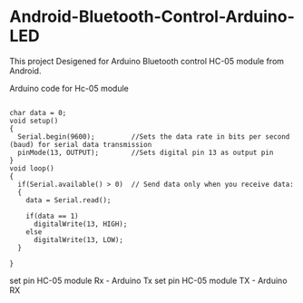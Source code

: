 # Android-Bluetooth-Control-Arduino-LED

This project Desigened for Arduino Bluetooth control HC-05 module from Android.

Arduino code for Hc-05 module 

```

char data = 0;               
void setup() 
{
  Serial.begin(9600);         //Sets the data rate in bits per second (baud) for serial data transmission
  pinMode(13, OUTPUT);        //Sets digital pin 13 as output pin
}
void loop()
{
  if(Serial.available() > 0)  // Send data only when you receive data:
  {
    data = Serial.read();             
          
    if(data == 1)            
      digitalWrite(13, HIGH);  
    else
      digitalWrite(13, LOW);   
  }                           
 
}
```


set pin HC-05 module Rx - Arduino Tx 
set pin HC-05 module TX - Arduino RX
